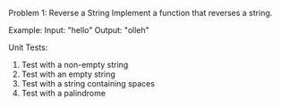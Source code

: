 Problem 1: Reverse a String
Implement a function that reverses a string.

Example:
Input: "hello"
Output: "olleh"

Unit Tests:

1. Test with a non-empty string
2. Test with an empty string
3. Test with a string containing spaces
4. Test with a palindrome
